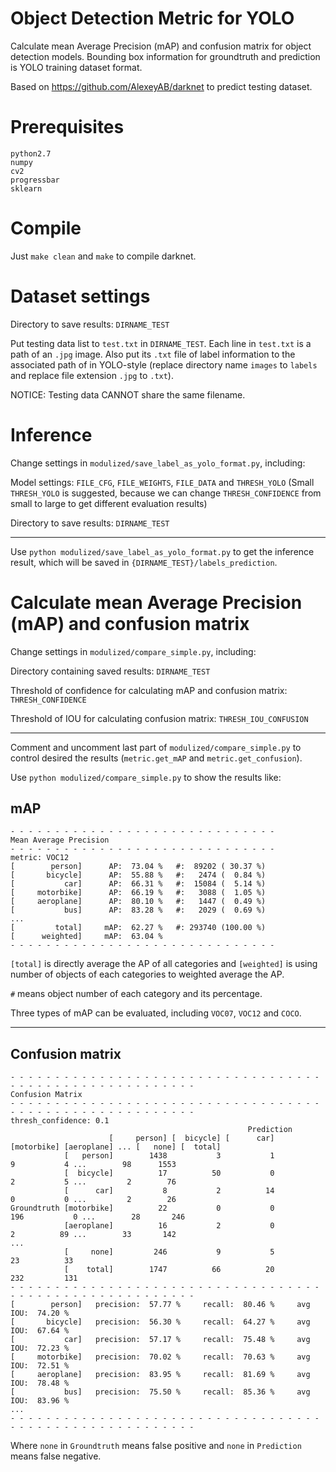 # Object Detection Metric for YOLO

Calculate mean Average Precision (mAP) and confusion matrix for object detection models. Bounding box information for groundtruth and prediction is YOLO training dataset format.

Based on https://github.com/AlexeyAB/darknet to predict testing dataset.

# Prerequisites

```
python2.7
numpy
cv2
progressbar
sklearn
```

# Compile

Just `make clean` and `make` to compile darknet.

# Dataset settings

Directory to save results: `DIRNAME_TEST`

Put testing data list to `test.txt` in `DIRNAME_TEST`. Each line in `test.txt` is a path of an `.jpg` image. 
Also put its `.txt` file of label information to the associated path of in YOLO-style 
(replace directory name `images` to `labels` and replace file extension `.jpg` to `.txt`).

NOTICE: Testing data CANNOT share the same filename.

# Inference

Change settings in `modulized/save_label_as_yolo_format.py`, including:

Model settings: `FILE_CFG`, `FILE_WEIGHTS`, `FILE_DATA` and `THRESH_YOLO`
(Small `THRESH_YOLO` is suggested, because we can change `THRESH_CONFIDENCE` from small to large to get different evaluation results)

Directory to save results: `DIRNAME_TEST`

---

Use `python modulized/save_label_as_yolo_format.py` to get the inference result, which will be saved in `{DIRNAME_TEST}/labels_prediction`.


# Calculate mean Average Precision (mAP) and confusion matrix

Change settings in `modulized/compare_simple.py`, including:

Directory containing saved results: `DIRNAME_TEST`

Threshold of confidence for calculating mAP and confusion matrix: `THRESH_CONFIDENCE`

Threshold of IOU for calculating confusion matrix: `THRESH_IOU_CONFUSION`

---

Comment and uncomment last part of `modulized/compare_simple.py` to control desired the results (`metric.get_mAP` and `metric.get_confusion`).

Use `python modulized/compare_simple.py` to show the results like:

## mAP
```
- - - - - - - - - - - - - - - - - - - - - - - - - - - - - - 
Mean Average Precision
- - - - - - - - - - - - - - - - - - - - - - - - - - - - - - 
metric: VOC12
[        person]      AP:  73.04 %   #:  89202 ( 30.37 %)
[       bicycle]      AP:  55.88 %   #:   2474 (  0.84 %)
[           car]      AP:  66.31 %   #:  15084 (  5.14 %)
[     motorbike]      AP:  66.19 %   #:   3088 (  1.05 %)
[     aeroplane]      AP:  80.10 %   #:   1447 (  0.49 %)
[           bus]      AP:  83.28 %   #:   2029 (  0.69 %)
...
[         total]     mAP:  62.27 %   #: 293740 (100.00 %)
[      weighted]     mAP:  63.04 %
- - - - - - - - - - - - - - - - - - - - - - - - - - - - - -
```

`[total]` is directly average the AP of all categories and `[weighted]` is using number of objects of each categories to weighted average the AP.

`#` means object number of each category and its percentage.

Three types of mAP can be evaluated, including `VOC07`, `VOC12` and `COCO`.

---

## Confusion matrix
```
- - - - - - - - - - - - - - - - - - - - - - - - - - - - - - - - - - - - - - - - - - - - - - - - - - - - - - - - 
Confusion Matrix
- - - - - - - - - - - - - - - - - - - - - - - - - - - - - - - - - - - - - - - - - - - - - - - - - - - - - - - - 
thresh_confidence: 0.1
                                                     Prediction
                      [     person] [  bicycle] [      car] [motorbike] [aeroplane] ... [   none] [  total] 
            [   person]        1438           3           1           9           4 ...        98      1553 
            [  bicycle]          17          50           0           2           5 ...         2        76 
            [      car]           8           2          14           0           0 ...         2        26 
Groundtruth [motorbike]          22           0           0         196           0 ...        28       246 
            [aeroplane]          16           2           0           2          89 ...        33       142 
...
            [     none]         246           9           5          23          33 
            [    total]        1747          66          20         232         131 
- - - - - - - - - - - - - - - - - - - - - - - - - - - - - - - - - - - - - - - - - - - - - - - - - - - - - - - - 
[        person]   precision:  57.77 %     recall:  80.46 %     avg IOU:  74.20 %
[       bicycle]   precision:  56.30 %     recall:  64.27 %     avg IOU:  67.64 %
[           car]   precision:  57.17 %     recall:  75.48 %     avg IOU:  72.23 %
[     motorbike]   precision:  70.02 %     recall:  70.63 %     avg IOU:  72.51 %
[     aeroplane]   precision:  83.95 %     recall:  81.69 %     avg IOU:  78.48 %
[           bus]   precision:  75.50 %     recall:  85.36 %     avg IOU:  83.96 %
...
- - - - - - - - - - - - - - - - - - - - - - - - - - - - - - - - - - - - - - - - - - - - - - - - - - - - - - - - 
```
Where `none` in `Groundtruth` means false positive and `none` in `Prediction` means false negative.
